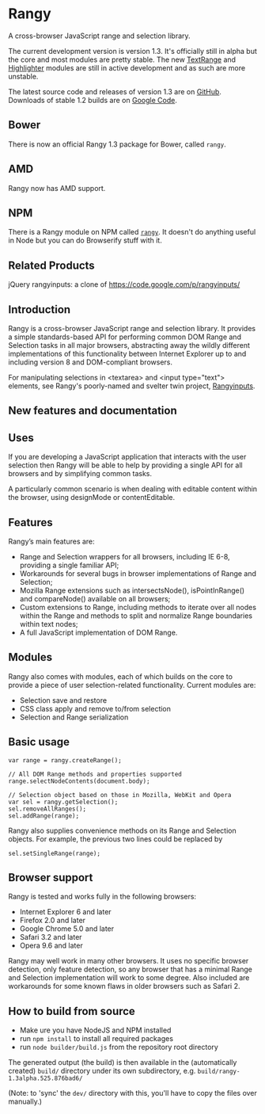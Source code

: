 Rangy
=====

A cross-browser JavaScript range and selection library.

The current development version is version 1.3. It's officially still in alpha but the core and most modules are pretty stable. The new [TextRange](../../wiki/Text-Range-Module) and [Highlighter](../../wiki/Highlighter-Module) modules are still in active development and as such are more unstable.

The latest source code and releases of version 1.3 are on [GitHub](../../releases). Downloads of stable 1.2 builds are on [Google Code](https://code.google.com/p/rangy/downloads).

## Bower

There is now an official Rangy 1.3 package for Bower, called `rangy`.

## AMD

Rangy now has AMD support.

## NPM

There is a Rangy module on NPM called [`rangy`](https://www.npmjs.org/package/rangy). It doesn't do anything useful in Node but you can do Browserify stuff with it. 


## Related Products

jQuery rangyinputs: a clone of https://code.google.com/p/rangyinputs/



Introduction
------------

Rangy is a cross-browser JavaScript range and selection library. 
It provides a simple standards-based API for performing common DOM Range and Selection tasks in all major browsers, 
abstracting away the wildly different implementations of this functionality between Internet Explorer up to and 
including version 8 and DOM-compliant browsers.

For manipulating selections in &lt;textarea> and &lt;input type="text"> elements, see Rangy's poorly-named and svelter twin project, [Rangyinputs](../rangyinputs/).


New features and documentation
------------------------------

Uses
----

If you are developing a JavaScript application that interacts with the user selection 
then Rangy will be able to help by providing a single API for all browsers and by simplifying common tasks.

A particularly common scenario is when dealing with editable content within the browser, using designMode or contentEditable.


Features
--------

Rangy’s main features are:

- Range and Selection wrappers for all browsers, including IE 6-8, providing a single familiar API;
- Workarounds for several bugs in browser implementations of Range and Selection;
- Mozilla Range extensions such as intersectsNode(), isPointInRange() and compareNode() available on all browsers;
- Custom extensions to Range, including methods to iterate over all nodes within the Range and methods to split and normalize Range boundaries within text nodes;
- A full JavaScript implementation of DOM Range.


Modules
-------

Rangy also comes with modules, each of which builds on the core to provide a piece of user selection-related functionality. Current modules are:

- Selection save and restore
- CSS class apply and remove to/from selection
- Selection and Range serialization


Basic usage
-----------

```
var range = rangy.createRange();

// All DOM Range methods and properties supported
range.selectNodeContents(document.body);

// Selection object based on those in Mozilla, WebKit and Opera
var sel = rangy.getSelection();
sel.removeAllRanges();
sel.addRange(range);
```

Rangy also supplies convenience methods on its Range and Selection objects. For example, the previous two lines could be replaced by

```
sel.setSingleRange(range);
```


Browser support
---------------

Rangy is tested and works fully in the following browsers:

- Internet Explorer 6 and later
- Firefox 2.0 and later
- Google Chrome 5.0 and later
- Safari 3.2 and later
- Opera 9.6 and later

Rangy may well work in many other browsers. 
It uses no specific browser detection, only feature detection, so any browser that has a minimal Range and Selection implementation 
will work to some degree. Also included are workarounds for some known flaws in older browsers such as Safari 2.



How to build from source
------------------------

- Make ure you have NodeJS and NPM installed
- run `npm install` to install all required packages
- run `node builder/build.js` from the repository root directory

The generated output (the build) is then available in the (automatically created) `build/` directory under its own subdirectory, e.g. `build/rangy-1.3alpha.525.876bad6/`


(Note: to 'sync' the `dev/` directory with this, you'll have to copy the files over manually.)
